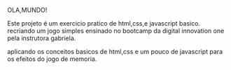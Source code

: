 OLA,MUNDO!

Este projeto é um exercicio pratico de html,css,e javascript basico. recriando um jogo simples ensinado no bootcamp da digital innovation one pela instrutora gabriela.

aplicando os conceitos basicos de html,css e um pouco de javascript para os efeitos do jogo de memoria.